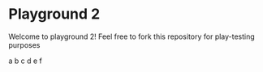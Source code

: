 # Playground 2


Welcome to playground 2! Feel free to fork this repository for play-testing purposes

a
b
c
d
e
f